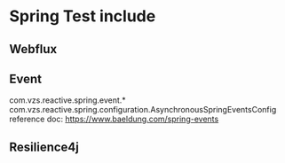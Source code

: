 # Spring Test include

## Webflux

## Event
com.vzs.reactive.spring.event.*
com.vzs.reactive.spring.configuration.AsynchronousSpringEventsConfig
reference doc: https://www.baeldung.com/spring-events

## Resilience4j
